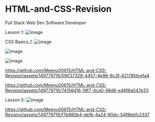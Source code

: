 # HTML-and-CSS-Revision
Full Stack Web Dev Software Developer

Lesson 1:
![image](https://github.com/Meenu00615/HTML-and-CSS-Revision/assets/149779716/af3956de-30dd-4312-a4ee-a0c7bf27708f)

CSS Basics_1:
![image](https://github.com/Meenu00615/HTML-and-CSS-Revision/assets/149779716/1e6e302f-b0d7-4589-911c-7dd466ae2a8f)

![image](https://github.com/Meenu00615/HTML-and-CSS-Revision/assets/149779716/bd225200-ab5f-4767-93a7-b07702283f80)

![image](https://github.com/Meenu00615/HTML-and-CSS-Revision/assets/149779716/27e4161d-eb6f-41c2-8387-3d91d05875df)

https://github.com/Meenu00615/HTML-and-CSS-Revision/assets/149779716/09037328-4457-4e96-8c3f-42178fdcefa4

https://github.com/Meenu00615/HTML-and-CSS-Revision/assets/149779716/74156d16-19f7-4ca0-98d6-e46f6a047e33

Lesson 5: 
![image](https://github.com/Meenu00615/HTML-and-CSS-Revision/assets/149779716/0caeb297-9494-4bde-808c-235e865890e3)

https://github.com/Meenu00615/HTML-and-CSS-Revision/assets/149779716/f7b880b4-de1b-4a24-90dc-54f8bbfc2337
